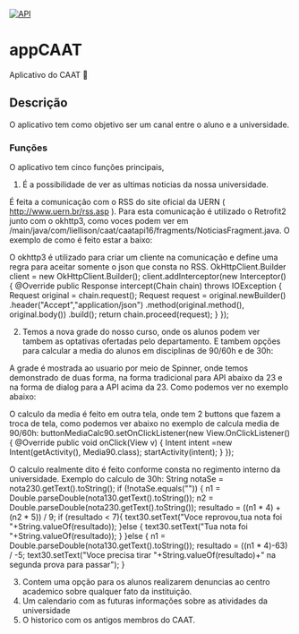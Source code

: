 [![API](https://img.shields.io/badge/API-14%2B-blue.svg?style=flat)](https://android-arsenal.com/api?level=14)

# appCAAT
Aplicativo do CAAT 🐼

## Descrição

O aplicativo tem como objetivo ser um canal entre o aluno e a universidade.
### Funções

O aplicativo tem cinco funções principais, 
1. É a possibilidade de ver as ultimas noticias da nossa universidade. 

É feita a comunicação com o RSS do site oficial da UERN ( http://www.uern.br/rss.asp ). Para esta comunicação é utilizado o Retrofit2
junto com o okhttp3, como voces podem ver em /main/java/com/liellison/caat/caatapi16/fragments/NoticiasFragment.java. O exemplo de como é feito estar a baixo:

O okhttp3 é utilizado para criar um cliente na comunicação e define uma regra para aceitar somente o json que consta no RSS.
OkHttpClient.Builder client = new OkHttpClient.Builder();
        client.addInterceptor(new Interceptor() {
            @Override
            public Response intercept(Chain chain) throws IOException {
                Request original = chain.request();
                Request request = original.newBuilder()
                        .header("Accept","application/json")
                        .method(original.method(), original.body())
                        .build();
                return chain.proceed(request);
            }
        });

2. Temos a nova grade do nosso curso, onde os alunos podem ver tambem as optativas ofertadas pelo departamento. E tambem opções para calcular a media do alunos em disciplinas de 90/60h e de 30h:

A grade é mostrada ao usuario por meio de Spinner, onde temos demonstrado de duas forma, na forma tradicional para API abaixo da 23 e na forma de dialog para a API acima da 23. Como podemos ver no exemplo abaixo:
<Spinner
            android:layout_width="match_parent"
            android:layout_height="wrap_content"
            android:id="@+id/spinnerPrimeiroP"
            android:entries="@array/primeiroPeriodo"
            android:layout_below="@+id/buttonMediaCalc60"
            android:layout_marginTop="26dp"
            android:spinnerMode="dialog" />
            
O calculo da media é feito em outra tela, onde tem 2 buttons que fazem a troca de tela, como podemos ver abaixo no exemplo de calcula media de 90/60h:
buttonMediaCalc90.setOnClickListener(new View.OnClickListener() {
            @Override
            public void onClick(View v) {
                Intent intent =new Intent(getActivity(), Media90.class);
                startActivity(intent);
            }
        });
        
O calculo realmente dito é feito conforme consta no regimento interno da universidade. Exemplo do calculo de 30h:
String notaSe = nota230.getText().toString();
        if (!notaSe.equals("")) {
            n1 = Double.parseDouble(nota130.getText().toString());
            n2 = Double.parseDouble(nota230.getText().toString());
            resultado = ((n1 * 4) + (n2 * 5)) / 9;
            if (resultado < 7){
                text30.setText("Voce reprovou,tua nota foi "+String.valueOf(resultado));
            }else {
                text30.setText("Tua nota foi "+String.valueOf(resultado));
            }
        }else {
            n1 = Double.parseDouble(nota130.getText().toString());
            resultado = ((n1 * 4)-63) / -5;
            text30.setText("Voce precisa tirar "+String.valueOf(resultado)+" na segunda prova para passar");
        }

3. Contem uma opção para os alunos realizarem denuncias ao centro academico sobre qualquer fato da instituição.
4. Um calendario com as futuras informações sobre as atividades da universidade
5. O historico com os antigos membros do CAAT.
